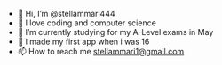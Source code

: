 - 👋 Hi, I’m @stellammari444
- 👀 I love coding and computer science
- 🌱 I’m currently studying for my A-Level exams in May
- 💞️ I made my first app when i was 16
- 📫 How to reach me stellammari1@gmail.com

<!---
stellammari444/stellammari444 is a ✨ special ✨ repository because its `README.md` (this file) appears on your GitHub profile.
You can click the Preview link to take a look at your changes.
--->
